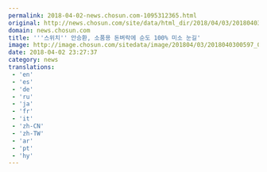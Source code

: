 ```yaml
---
permalink: 2018-04-02-news.chosun.com-1095312365.html
original: http://news.chosun.com/site/data/html_dir/2018/04/03/2018040300616.html
domain: news.chosun.com
title: '''스위치'' 안승환, 소품용 돈벼락에 순도 100% 미소 눈길'
image: http://image.chosun.com/sitedata/image/201804/03/2018040300597_0.jpg
date: 2018-04-02 23:27:37
category: news
translations: 
 - 'en'
 - 'es'
 - 'de'
 - 'ru'
 - 'ja'
 - 'fr'
 - 'it'
 - 'zh-CN'
 - 'zh-TW'
 - 'ar'
 - 'pt'
 - 'hy'
---
```


